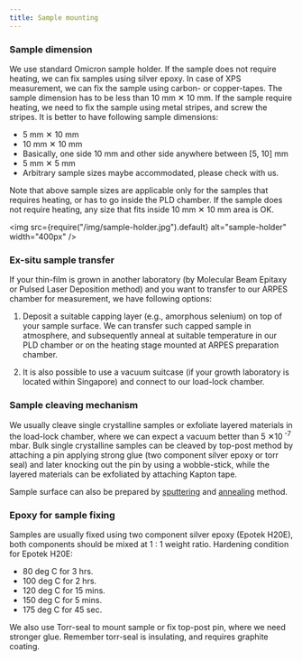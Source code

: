 ```yaml
---
title: Sample mounting
---
```


### Sample dimension

We use standard Omicron sample holder. If the sample does not require heating,
we can fix samples using silver epoxy. In case of XPS measurement, we can fix
the sample using carbon- or copper-tapes. The sample dimension has to be less
than 10&nbsp;mm ✕ 10&nbsp;mm. If the sample require heating, we need to fix the
sample using metal stripes, and screw the stripes. It is better to have
following sample dimensions:

- 5&nbsp;mm ✕ 10&nbsp;mm
- 10&nbsp;mm ✕ 10&nbsp;mm
- Basically, one side 10&nbsp;mm and other side anywhere between [5, 10]&nbsp;mm
- 5&nbsp;mm ✕ 5&nbsp;mm
- Arbitrary sample sizes maybe accommodated, please check with us.

Note that above sample sizes are applicable only for the samples that requires
heating, or has to go inside the PLD chamber. If the sample does not require
heating, any size that fits inside 10&nbsp;mm ✕ 10&nbsp;mm area is OK.

<img
  src={require("/img/sample-holder.jpg").default}
  alt="sample-holder"
  width="400px"
/>

### Ex-situ sample transfer

If your thin-film is grown in another laboratory (by Molecular Beam Epitaxy or
Pulsed Laser Deposition method) and you want to transfer to our ARPES chamber
for measurement, we have following options:

1. Deposit a suitable capping layer (e.g., amorphous selenium) on top of your
sample surface. We can transfer such capped sample in atmosphere, and
subsequently anneal at suitable temperature in our PLD chamber or on the heating
stage mounted at ARPES preparation chamber.

2. It is also possible to use a vacuum suitcase (if your growth laboratory is
located within Singapore) and connect to our load-lock chamber.

### Sample cleaving mechanism

We usually cleave single crystalline samples or exfoliate layered materials in
the load-lock chamber, where we can expect a vacuum better than 5&nbsp;✕10<sup>
-7</sup> mbar. Bulk single crystalline samples can be cleaved by top-post method
by attaching a pin applying strong glue (two component silver epoxy or torr
seal) and later knocking out the pin by using a wobble-stick, while the layered
materials can be exfoliated by attaching Kapton tape.

Sample surface can also be prepared by [sputtering](sputtering.md) and
[annealing](heating.md) method.

### Epoxy for sample fixing

Samples are usually fixed using two component silver epoxy (Epotek H20E), both
components should be mixed at 1&nbsp;:&nbsp;1 weight ratio. Hardening condition
for Epotek H20E:

- 80 deg C for 3 hrs.
- 100 deg C for 2 hrs.
- 120 deg C for 15 mins.
- 150 deg C for 5 mins.
- 175 deg C for 45 sec.

We also use Torr-seal to mount sample or fix top-post pin, where we need
stronger glue. Remember torr-seal is insulating, and requires graphite coating.
